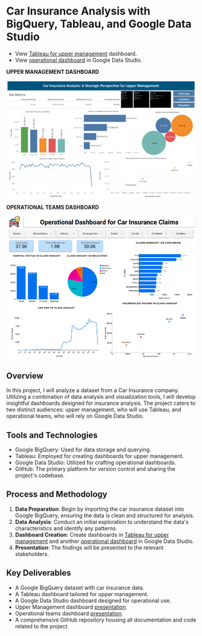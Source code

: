 # Car Insurance Analysis with BigQuery, Tableau, and Google Data Studio

- View [Tableau for upper management](https://public.tableau.com/views/CarInsuranceAnalysis_17042135260620/Dashboard?:language=en-US&:display_count=n&:origin=viz_share_link) dashboard.
- View [operational dashboard](https://lookerstudio.google.com/reporting/14ab11f1-8f88-4602-8319-66aff18c737b) in Google Data Studio.

**UPPER MANAGEMENT DASHBOARD**

![Dashbord](https://github.com/Annet-Chebukati/Flit_inc_Apprenticeship/blob/master/DataScienceandAIprojects/Car_Insurance_Analysis/UM%20Dashboard.png)

**OPERATIONAL TEAMS DASHBOARD**

![Dashboard](https://github.com/Annet-Chebukati/Flit_inc_Apprenticeship/blob/master/DataScienceandAIprojects/Car_Insurance_Analysis/Operational%20DB.png)

## Overview
In this project, I will analyze a dataset from a Car Insurance company. Utilizing a combination of data analysis and visualization tools, I will develop insightful dashboards designed for insurance analysis. The project caters to two distinct audiences: upper management, who will use Tableau, and operational teams, who will rely on Google Data Studio.

## Tools and Technologies
- Google BigQuery: Used for data storage and querying.
- Tableau: Employed for creating dashboards for upper management.
- Google Data Studio: Utilized for crafting operational dashboards.
- GitHub: The primary platform for version control and sharing the project's codebase.

## Process and Methodology
1. **Data Preparation**: Begin by importing the car insurance dataset into Google BigQuery, ensuring the data is clean and structured for analysis.
2. **Data Analysis**: Conduct an initial exploration to understand the data's characteristics and identify any patterns.
3. **Dashboard Creation**: Create dashboards in [Tableau for upper management](https://public.tableau.com/views/CarInsuranceAnalysis_17042135260620/Dashboard?:language=en-US&:display_count=n&:origin=viz_share_link) and another [operational dashboard](https://lookerstudio.google.com/reporting/14ab11f1-8f88-4602-8319-66aff18c737b) in Google Data Studio.
4. **Presentation**: The findings will be presented to the relevant stakeholders.

## Key Deliverables
- A Google BigQuery dataset with car insurance data.
- A Tableau dashboard tailored for upper management.
- A Google Data Studio dashboard designed for operational use.
- Upper Management dashboard [presentation](https://github.com/Annet-Chebukati/Flit_inc_Apprenticeship/blob/master/DataScienceandAIprojects/Car_Insurance_Analysis/Upper%20Management%20Dashboard%20Presentation.pdf).
- Operational teams dashboard [presentation](https://github.com/Annet-Chebukati/Flit_inc_Apprenticeship/blob/master/DataScienceandAIprojects/Car_Insurance_Analysis/Operational%20Dashboard%20Presentation.pdf).
- A comprehensive GitHub repository housing all documentation and code related to the project.
